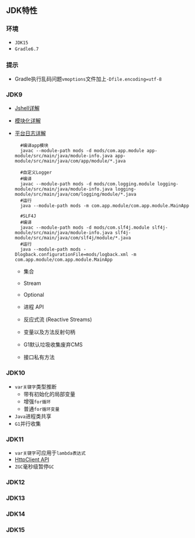 ## JDK特性

### 环境
- `JDK15`
- `Gradle6.7`

### 提示
- Gradle执行乱码问题`vmoptions`文件加上`-Dfile.encoding=utf-8`

### JDK9

- [Jshell详解](https://www.cnblogs.com/IcanFixIt/p/7199108.html)

- [模块化详解](https://www.baeldung.com/java-9-modularity)

- [平台日志详解](https://www.baeldung.com/java-9-logging-api)
    
     
        #编译app模块
        javac --module-path mods -d mods/com.app.module app-module/src/main/java/module-info.java app-module/src/main/java/com/app/module/*.java
        
        #自定义Logger
        #编译
        javac --module-path mods -d mods/com.logging.module logging-module/src/main/java/module-info.java logging-module/src/main/java/com/logging/module/*.java
        #运行
        java --module-path mods -m com.app.module/com.app.module.MainApp
        
        #SLF4J
        #编译
        javac --module-path mods -d mods/com.slf4j.module slf4j-module/src/main/java/module-info.java slf4j-module/src/main/java/com/slf4j/module/*.java
        #运行
        java --module-path mods -Dlogback.configurationFile=mods/logback.xml -m com.app.module/com.app.module.MainApp
    
    - 集合
    
    - Stream
    
    - Optional
    
    - 进程 API
    
    - 反应式流 (Reactive Streams)
    
    - 变量以及方法反射句柄
    
    - G1默认垃圾收集废弃CMS
    
    - 接口私有方法
        

### JDK10

- `var关键字`类型推断
  - 带有初始化的局部变量
  - 增强`for循环`
  - 普通`for循环变量`
- `Java`进程类共享
- `G1`并行收集

### JDK11

- `var关键字`可应用于`lambda表达式`
- [HttpClient API](https://juejin.im/post/6844903685563088903#heading-8)
- `ZGC`毫秒级暂停`GC`
### JDK12

### JDK13

### JDK14

### JDK15
